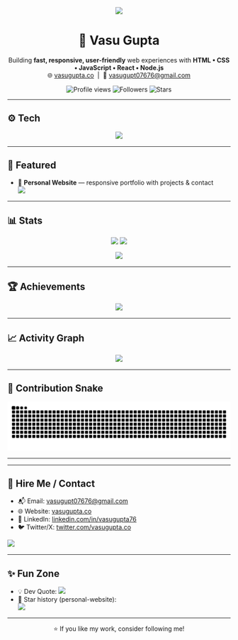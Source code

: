 <!-- Centered typing banner -->
<p align="center">
  <a href="https://github.com/vasugupt07676-creator">
    <img src="https://readme-typing-svg.herokuapp.com?size=22&duration=3500&center=true&vCenter=true&width=720&color=00C0FF&lines=Hi%2C+I'm+Vasu+Gupta;Web+Developer+%F0%9F%9A%80+Designer+%F0%9F%8E%A8+Learner;Building+fast+and+responsive+websites">
  </a>
</p>

<h1 align="center">👋 Vasu Gupta</h1>

<p align="center">
  Building <b>fast, responsive, user-friendly</b> web experiences with <b>HTML • CSS • JavaScript • React • Node.js</b><br/>
  🌐 <a href="https://vasugupta.co">vasugupta.co</a> &nbsp;|&nbsp; 📧 <a href="mailto:vasugupt07676@gmail.com">vasugupt07676@gmail.com</a>
</p>

<p align="center">
  <!-- Social & quick stats -->
  <img src="https://komarev.com/ghpvc/?username=vasugupt07676-creator&color=blue" alt="Profile views"/>
  <img src="https://img.shields.io/github/followers/vasugupt07676-creator?style=social" alt="Followers"/>
  <img src="https://img.shields.io/github/stars/vasugupt07676-creator?style=social" alt="Stars"/>
</p>

---

## ⚙️ Tech
<p align="center">
  <img src="https://skillicons.dev/icons?i=html,css,js,react,nodejs,git,github,vscode,figma&theme=light" />
</p>

---

## 📌 Featured
- 🔗 **Personal Website** — responsive portfolio with projects & contact  
  <a href="https://github.com/vasugupt07676-creator/personal-website">
    <img src="https://github-readme-stats.vercel.app/api/pin/?username=vasugupt07676-creator&repo=personal-website&theme=tokyonight" />
  </a>

---

## 📊 Stats
<p align="center">
  <img height="160" src="https://github-readme-stats.vercel.app/api?username=vasugupt07676-creator&show_icons=true&theme=tokyonight" />
  <img height="160" src="https://github-readme-streak-stats.herokuapp.com?user=vasugupt07676-creator&theme=tokyonight" />
</p>
<p align="center">
  <img height="150" src="https://github-readme-stats.vercel.app/api/top-langs/?username=vasugupt07676-creator&layout=compact&theme=tokyonight" />
</p>

---

## 🏆 Achievements
<p align="center">
  <img src="https://github-profile-trophy.vercel.app/?username=vasugupt07676-creator&theme=tokyonight&row=1&column=6" />
</p>

---

## 📈 Activity Graph
<p align="center">
  <img src="https://github-readme-activity-graph.vercel.app/graph?username=vasugupt07676-creator&theme=tokyo-night" />
</p>

---

## 🐍 Contribution Snake
<p align="center">
  <img src="https://raw.githubusercontent.com/vasugupt07676-creator/vasugupt07676-creator/output/github-contribution-grid-snake.svg" />
</p>

---

---

## 🎯 Hire Me / Contact
- 📬 Email: <a href="mailto:vasugupt07676@gmail.com">vasugupt07676@gmail.com</a>  
- 🌐 Website: <a href="https://vasugupta.co">vasugupta.co</a>  
- 🔗 LinkedIn: <a href="https://linkedin.com/in/vasugupta76">linkedin.com/in/vasugupta76</a>  
- 🐦 Twitter/X: <a href="https://twitter.com/vasugupta.co">twitter.com/vasugupta.co</a>  

<p>
  <a href="https://buymeacoffee.com/YOUR_BMAC_ID">
    <img src="https://img.shields.io/badge/Buy%20Me%20a%20Coffee-FFDD00?logo=buy-me-a-coffee&logoColor=black&labelColor=white&style=for-the-badge" />
  </a>
</p>

---

## ✨ Fun Zone
- 💡 Dev Quote: <img src="https://quotes-github-readme.vercel.app/api?type=horizontal&theme=tokyonight" />
- 🌟 Star history (personal-website):  
  <img src="https://api.star-history.com/svg?repos=vasugupt07676-creator/personal-website&type=Date" width="520" />

---

<p align="center">⭐ If you like my work, consider following me!</p>

<!--
Notes:
• Replace YOUR_SPOTIFY_UID / YOUR_LINKEDIN / YOUR_TWITTER / YOUR_BMAC_ID.
• “Latest Posts”, “Recent Activity”, “Contribution Snake”, and “Advanced Metrics” populate after you add the GitHub Actions I use.
-->
